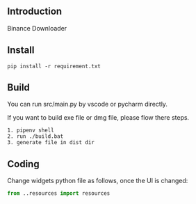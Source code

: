 ## Introduction

Binance Downloader

## Install

```
pip install -r requirement.txt
```

## Build

You can run src/main.py by vscode or pycharm directly. 

If you want to build exe file or dmg file, please flow there steps.

```
1. pipenv shell
2. run ./build.bat
3. generate file in dist dir
```

## Coding

Change widgets python file as follows, once the UI is changed:

```python
from ..resources import resources
```